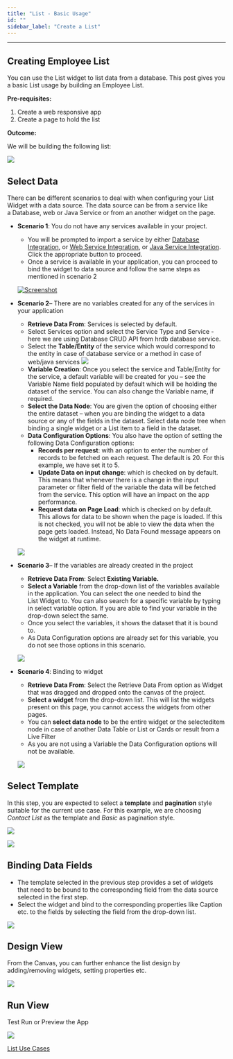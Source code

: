 ```yaml
---
title: "List - Basic Usage"
id: ""
sidebar_label: "Create a List"
---
```

---

## Creating Employee List

You can use the List widget to list data from a database. This post gives you a basic List usage by building an Employee List.

**Pre-requisites:**

1. Create a web responsive app
2. Create a page to hold the list

**Outcome:**

We will be building the following list:

[![](/learn/assets/list_basic_run.png)](/learn/assets/list_basic_run.png)

## Select Data

There can be different scenarios to deal with when configuring your List Widget with a data source. The data source can be from a service like a Database, web or Java Service or from an another widget on the page.

- **Scenario 1**: You do not have any services available in your project.
    
    - You will be prompted to import a service by either [Database Integration](/learn/app-development/services/database-services/working-with-databases/), or [Web Service Integration](/learn/app-development/services/web-services/web-services/), or [Java Service Integration](/learn/app-development/services/java-services/java-service/). Click the appropriate button to proceed.
    - Once a service is available in your application, you can proceed to bind the widget to data source and follow the same steps as mentioned in scenario 2
    
    [![Screenshot](/learn/assets/list_basic_data1.png)](/learn/assets/list_basic_data1.png)
- **Scenario 2**– There are no variables created for any of the services in your application
    
    - **Retrieve Data From**: Services is selected by default.
    - Select Services option and select the Service Type and Service - here we are using Database CRUD API from hrdb database service.
    - Select the **Table/Entity** of the service which would correspond to the entity in case of database service or a method in case of web/java services [![](/learn/assets/list_basic_data2_1.png)](/learn/assets/list_basic_data2_1.png)
    - **Variable Creation**: Once you select the service and Table/Entity for the service, a default variable will be created for you – see the Variable Name field populated by default which will be holding the dataset of the service. You can also change the Variable name, if required.
    - **Select the Data Node**: You are given the option of choosing either the entire dataset – when you are binding the widget to a data source or any of the fields in the dataset. Select data node tree when binding a single widget or a List item to a field in the dataset.
    - **Data Configuration Options**: You also have the option of setting the following Data Configuration options:
        - **Records per request**: with an option to enter the number of records to be fetched on each request. The default is 20. For this example, we have set it to 5.
        - **Update Data on input change**: which is checked on by default. This means that whenever there is a change in the input parameter or filter field of the variable the data will be fetched from the service. This option will have an impact on the app performance.
        - **Request data on Page Load**: which is checked on by default. This allows for data to be shown when the page is loaded. If this is not checked, you will not be able to view the data when the page gets loaded. Instead, No Data Found message appears on the widget at runtime.
    
    [![](/learn/assets/list_basic_data2_2.png)](/learn/assets/list_basic_data2_2.png)
- **Scenario 3**– If the variables are already created in the project
    
    - **Retrieve Data From**: Select **Existing Variable.**
    - **Select a Variable** from the drop-down list of the variables available in the application. You can select the one needed to bind the List Widget to. You can also search for a specific variable by typing in select variable option. If you are able to find your variable in the drop-down select the same.
    - Once you select the variables, it shows the dataset that it is bound to.
    - As Data Configuration options are already set for this variable, you do not see those options in this scenario.
    
    [![](/learn/assets/list_basic_data3_2.png)](/learn/assets/list_basic_data3_2.png)
- **Scenario 4**: Binding to widget
    
    - **Retrieve Data From**: Select the Retrieve Data From option as Widget that was dragged and dropped onto the canvas of the project.
    - **Select a widget** from the drop-down list. This will list the widgets present on this page, you cannot access the widgets from other pages.
    - You can **select data node** to be the entire widget or the selecteditem node in case of another Data Table or List or Cards or result from a Live Filter
    - As you are not using a Variable the Data Configuration options will not be available.
    
    [![](/learn/assets/list_basic_data4_1.png)](/learn/assets/list_basic_data4_1.png)

## Select Template

In this step, you are expected to select a **template** and **pagination** style suitable for the current use case. For this example, we are choosing _Contact List_ as the template and _Basic_ as pagination style.

[![](/learn/assets/ll_template.png)](/learn/assets/ll_template.png)

[![](/learn/assets/ll_pagin.png)](/learn/assets/ll_pagin.png)

## Binding Data Fields

- The template selected in the previous step provides a set of widgets that need to be bound to the corresponding field from the data source selected in the first step.
- Select the widget and bind to the corresponding properties like Caption etc. to the fields by selecting the field from the drop-down list.

[![](/learn/assets/ll_fields.png)](/learn/assets/ll_fields.png)

## Design View

From the Canvas, you can further enhance the list design by adding/removing widgets, setting properties etc.

[![](/learn/assets/list_basic_design.png)](/learn/assets/list_basic_design.png)

## Run View

Test Run or Preview the App

[![](/learn/assets/list_basic_run.png)](/learn/assets/list_basic_run.png)

[List Use Cases](/learn/app-development/widgets/datalive/list/list-use-cases/)
